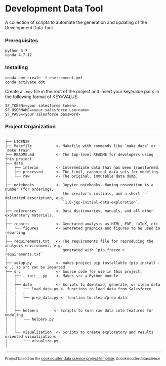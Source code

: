 Development Data Tool
==============================

A collection of scripts to automate the generation and updating of the Development Data Tool.

### Prerequisites

```
python 3.7
conda 4.7.12
```


### Installing

```
conda env create -f environment.yml
conda activate ddt
```

Create a `.env` file in the root of the project and insert your key/value pairs in the following format of KEY=VALUE:

```
SF_TOKEN=<your salesforce token>
SF_USERNAME=<your salesforce username>
SF_PASS=<your salesforce password>
```



### Project Organization
------------

    ├── LICENSE
    ├── Makefile           <- Makefile with commands like `make data` or `make train`
    ├── README.md          <- The top-level README for developers using this project.
    ├── data
    │   ├── interim        <- Intermediate data that has been transformed.
    │   ├── processed      <- The final, canonical data sets for modeling.
    │   └── raw            <- The original, immutable data dump.
    │
    ├── notebooks          <- Jupyter notebooks. Naming convention is a number (for ordering),
    │                         the creator's initials, and a short `-` delimited description, e.g.
    │                         `1.0-jqp-initial-data-exploration`.
    │
    ├── references         <- Data dictionaries, manuals, and all other explanatory materials.
    │
    ├── reports            <- Generated analysis as HTML, PDF, LaTeX, etc.
    │   └── figures        <- Generated graphics and figures to be used in reporting
    │
    ├── requirements.txt   <- The requirements file for reproducing the analysis environment, e.g.
    │                         generated with `pip freeze > requirements.txt`
    │
    ├── setup.py           <- makes project pip installable (pip install -e .) so src can be imported
    ├── src                <- Source code for use in this project.
    │   ├── __init__.py    <- Makes src a Python module
    │   │
    │   ├── data           <- Scripts to download, generate, or clean data
    │   │   └── load_data.py <- functions to load data from Salesforce
    |   |   |
    |   |   └── prep_data.py <- function to clean/prep data 
    |   |
    │   │
    │   ├── helpers       <- Scripts to turn raw data into features for modeling
    │   │   └── helpers.py
    │   │
    │   │
    │   └── visualization  <- Scripts to create exploratory and results oriented visualizations
    │       └── visualize.py
    │


--------

<p><small>Project based on the <a target="_blank" href="https://drivendata.github.io/cookiecutter-data-science/">cookiecutter data science project template</a>. #cookiecutterdatascience</small></p>
